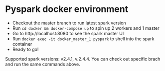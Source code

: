 # Pyspark docker environment

 - Checkout the master branch to run latest spark version
 - Run ``cd docker && docker-compose up`` to spin up 2 workers and 1 master
 - Go to http://localhost:8080 to see the spark master UI
 - Run `docker exec -it docker_master_1 pyspark` to shell into the spark container
 - Ready to go!

Supported spark versions: v2.4.1, v.2.4.4. You can check out specific brach and run the same commands above.
